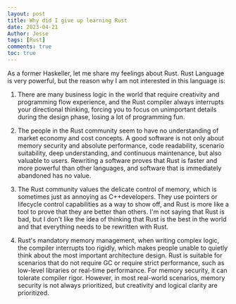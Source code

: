 ```yaml
---
layout: post
title: Why did I give up learning Rust
date: 2023-04-21
Author: Jesse
tags: [Rust]
comments: true
toc: true
---
```


As a former Haskeller, let me share my feelings about Rust. Rust Language is very powerful, but the reason why I am not interested in this language is:
1. There are many business logic in the world that require creativity and programming flow experience, and the Rust compiler always interrupts your directional thinking,
forcing you to focus on unimportant details during the design phase, losing a lot of programming fun.

2. The people in the Rust community seem to have no understanding of market economy and cost concepts. A good software is not only about memory security and absolute performance, code readability, scenario suitability, deep understanding, and continuous maintenance, 
but also valuable to users. Rewriting a software proves that Rust is faster and more powerful than other languages, and software that is immediately abandoned has no value.

3. The Rust community values the delicate control of memory, which is sometimes just as annoying as C++developers. They use pointers or lifecycle control capabilities as a way to show off, and Rust is more like a tool to prove that they are better than others.
I'm not saying that Rust is bad, but I don't like the idea of thinking that Rust is the best in the world and that everything needs to be rewritten with Rust.

4. Rust's mandatory memory management, when writing complex logic, the compiler interrupts too rigidly, which makes people unable to quietly think about the most important architecture design.
Rust is suitable for scenarios that do not require GC or require strict performance, such as low-level libraries or real-time performance. For memory security, it can tolerate compiler rigor.
However, in most real-world scenarios, memory security is not always prioritized, but creativity and logical clarity are prioritized.
